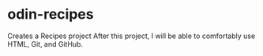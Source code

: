 # odin-recipes
Creates a Recipes project 
After this project, I will be able to comfortably use HTML, Git, and GitHub.